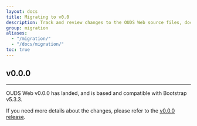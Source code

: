 ```yaml
---
layout: docs
title: Migrating to v0.0
description: Track and review changes to the OUDS Web source files, documentation, and components to help you migrate to v0.0.
group: migration
aliases:
  - "/migration/"
  - "/docs/migration/"
toc: true
---
```


## v0.0.0

<hr class="mb-4">

OUDS Web v0.0.0 has landed, and is based and compatible with Bootstrap v5.3.3.

If you need more details about the changes, please refer to the [v0.0.0 release](https://github.com/Orange-OpenSource/Orange-Boosted-Bootstrap/releases/tag/v0.0.0-ouds-web).
